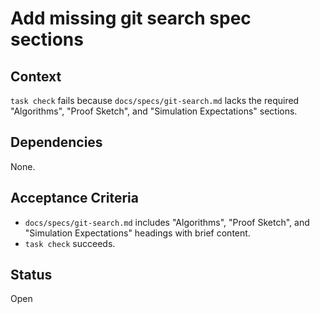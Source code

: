 # Add missing git search spec sections

## Context
`task check` fails because `docs/specs/git-search.md` lacks the required
"Algorithms", "Proof Sketch", and "Simulation Expectations" sections.

## Dependencies
None.

## Acceptance Criteria
- `docs/specs/git-search.md` includes "Algorithms", "Proof Sketch", and
  "Simulation Expectations" headings with brief content.
- `task check` succeeds.

## Status
Open
